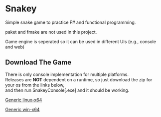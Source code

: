 # Snakey
Simple snake game to practice F# and functional programming.


paket and fmake are not used in this project.


Game engine is seperated so it can be used in different UIs (e.g., console and web)

## Download The Game
There is only console implementation for multiple platforms.  
Releases are **NOT** dependent on a runtime, so just download the zip for your os from the links below,  
and then run SnakeyConsole[.exe] and it should be working.

[Generic linux-x64](https://github.com/burak-yildirim/snakey/raw/master/Download/linux-x64.zip)

[Generic win-x64](https://github.com/burak-yildirim/snakey/raw/master/Download/win-x64.zip)